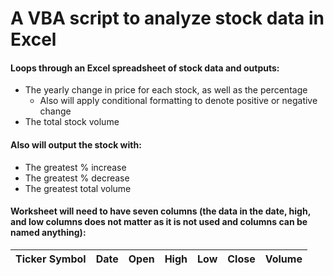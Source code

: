 # A VBA script to analyze stock data in Excel
#### Loops through an Excel spreadsheet of stock data and outputs:
 - The yearly change in price for each stock, as well as the percentage
    *  Also will apply conditional formatting to denote positive or negative change
 - The total stock volume
#### Also will output the stock with:
  - The greatest % increase
  - The greatest % decrease
  - The greatest total volume
#### Worksheet will need to have seven columns (the data in the date, high, and low columns does not matter as it is not used and columns can be named anything):
| Ticker Symbol| Date   | Open  | High | Low   | Close  | Volume |  
| ------------- |:------:| -----:| ----:|------ |:------:| ------:|



